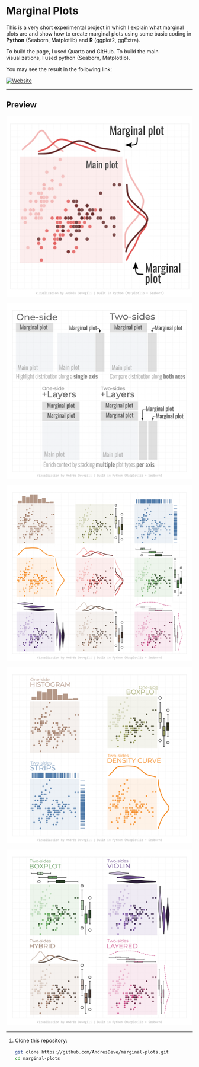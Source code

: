 # Marginal Plots

This is a very short experimental project in which I explain what marginal plots are and show how to create marginal plots using some basic coding in **Python** (Seaborn, Matplotlib) and **R** (ggplot2, ggExtra). 

To build the page, I used Quarto and GitHub. To build the main visualizations, I used python (Seaborn, Matplotlib).

You may see the result in the following link:

[![Website](https://img.shields.io/badge/View%20site-GitHub%20Pages-2ea44f)](https://andresdeve.github.io/marginal-plots/)

---

## Preview

<p align="center">
  <img src="Page%205.png" alt="Example marginal plots" width="500"/>
</p>
<p align="center">
  <img src="Page%201.png" alt="Example marginal plots" width="500"/>
</p>
<p align="center">
  <img src="Page%202.png" alt="Example marginal plots" width="500"/>
</p>
<p align="center">
  <img src="Page%203.png" alt="Example marginal plots" width="500"/>
</p>
<p align="center">
  <img src="Page%204.png" alt="Example marginal plots" width="500"/>
</p>

---


1. Clone this repository:
   ```bash
   git clone https://github.com/AndresDeve/marginal-plots.git
   cd marginal-plots
